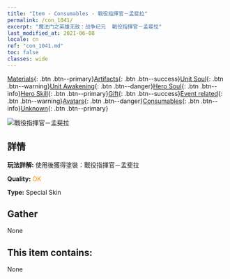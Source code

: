 ```yaml
---
title: "Item - Consumables - 戰役指揮官－孟斐拉"
permalink: /con_1041/
excerpt: "魔法门之英雄无敌：战争纪元  戰役指揮官－孟斐拉"
last_modified_at: 2021-06-08
locale: cn
ref: "con_1041.md"
toc: false
classes: wide
---
```

 [Materials](/ItemsCN/){: .btn .btn--primary}[Artifacts](/ItemsCN/Artifacts/){: .btn .btn--success}[Unit Soul](/ItemsCN/UnitSoul/){: .btn .btn--warning}[Unit Awakening](/ItemsCN/UnitAwakening/){: .btn .btn--danger}[Hero Soul](/ItemsCN/HeroSoul/){: .btn .btn--info}[Hero Skill](/ItemsCN/HeroSkill/){: .btn .btn--primary}[Gift](/ItemsCN/Gift/){: .btn .btn--success}[Event related](/ItemsCN/Events/){: .btn .btn--warning}[Avatars](/ItemsCN/Avatars/){: .btn .btn--danger}[Consumables](/ItemsCN/Consumables/){: .btn .btn--info}[Unknown](/ItemsCN/Unknown/){: .btn .btn--primary}

 ![戰役指揮官－孟斐拉](/images/h/h_Mephala3.jpg)

## 詳情
 **玩法詳解:** 使用後獲得塗裝：戰役指揮官－孟斐拉

 **Quality:** <span style="color: #FF8C00">OK</span>

 **Type:** Special Skin

## Gather

  None

## This item contains:

  None

